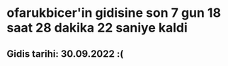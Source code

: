# ofarukbicer'in gidisine son 7 gun 18 saat 28 dakika 22 saniye kaldi

## Gidis tarihi: 30.09.2022 :(